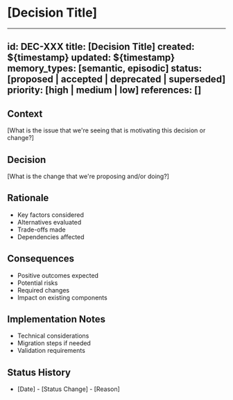 # [Decision Title]

---
id: DEC-XXX
title: [Decision Title]
created: ${timestamp}
updated: ${timestamp}
memory_types: [semantic, episodic]
status: [proposed | accepted | deprecated | superseded]
priority: [high | medium | low]
references: []
---

## Context
[What is the issue that we're seeing that is motivating this decision or change?]

## Decision
[What is the change that we're proposing and/or doing?]

## Rationale
- Key factors considered
- Alternatives evaluated
- Trade-offs made
- Dependencies affected

## Consequences
- Positive outcomes expected
- Potential risks
- Required changes
- Impact on existing components

## Implementation Notes
- Technical considerations
- Migration steps if needed
- Validation requirements

## Status History
- [Date] - [Status Change] - [Reason]
